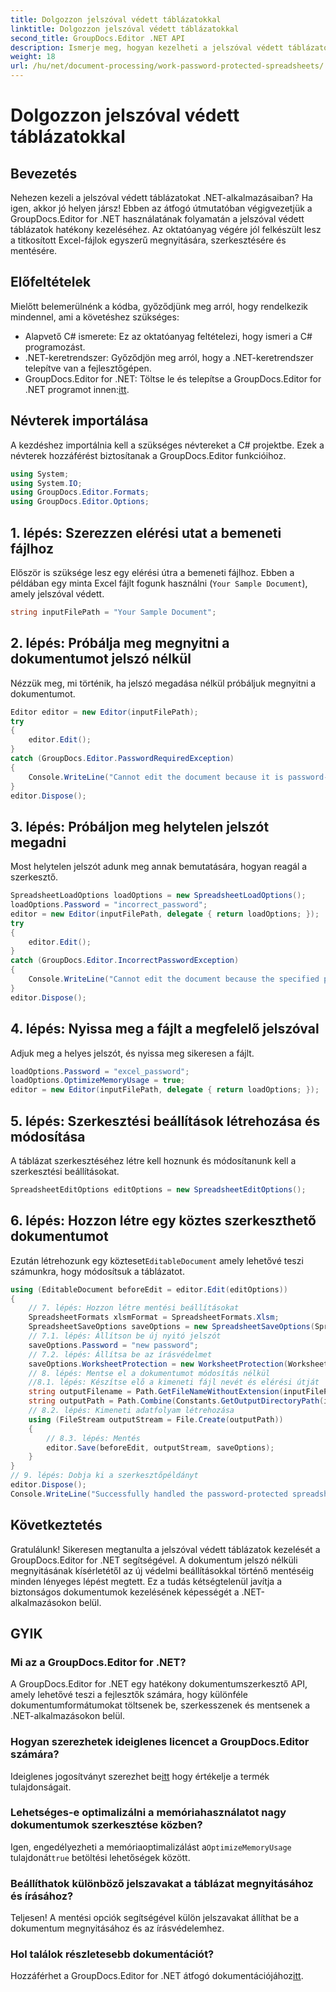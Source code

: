 ```yaml
---
title: Dolgozzon jelszóval védett táblázatokkal
linktitle: Dolgozzon jelszóval védett táblázatokkal
second_title: GroupDocs.Editor .NET API
description: Ismerje meg, hogyan kezelheti a jelszóval védett táblázatokat a GroupDocs.Editor for .NET segítségével. Ez a részletes útmutató végigvezeti a biztonságos Excel-fájlok megnyitásán.
weight: 18
url: /hu/net/document-processing/work-password-protected-spreadsheets/
---
```


# Dolgozzon jelszóval védett táblázatokkal

## Bevezetés
Nehezen kezeli a jelszóval védett táblázatokat .NET-alkalmazásaiban? Ha igen, akkor jó helyen jársz! Ebben az átfogó útmutatóban végigvezetjük a GroupDocs.Editor for .NET használatának folyamatán a jelszóval védett táblázatok hatékony kezeléséhez. Az oktatóanyag végére jól felkészült lesz a titkosított Excel-fájlok egyszerű megnyitására, szerkesztésére és mentésére.
## Előfeltételek
Mielőtt belemerülnénk a kódba, győződjünk meg arról, hogy rendelkezik mindennel, ami a követéshez szükséges:
- Alapvető C# ismerete: Ez az oktatóanyag feltételezi, hogy ismeri a C# programozást.
- .NET-keretrendszer: Győződjön meg arról, hogy a .NET-keretrendszer telepítve van a fejlesztőgépen.
-  GroupDocs.Editor for .NET: Töltse le és telepítse a GroupDocs.Editor for .NET programot innen:[itt](https://releases.groupdocs.com/editor/net/).
## Névterek importálása
A kezdéshez importálnia kell a szükséges névtereket a C# projektbe. Ezek a névterek hozzáférést biztosítanak a GroupDocs.Editor funkcióihoz.
```csharp
using System;
using System.IO;
using GroupDocs.Editor.Formats;
using GroupDocs.Editor.Options;
```
## 1. lépés: Szerezzen elérési utat a bemeneti fájlhoz
Először is szüksége lesz egy elérési útra a bemeneti fájlhoz. Ebben a példában egy minta Excel fájlt fogunk használni (`Your Sample Document`), amely jelszóval védett.
```csharp
string inputFilePath = "Your Sample Document";
```
## 2. lépés: Próbálja meg megnyitni a dokumentumot jelszó nélkül
Nézzük meg, mi történik, ha jelszó megadása nélkül próbáljuk megnyitni a dokumentumot.
```csharp
Editor editor = new Editor(inputFilePath);
try
{
    editor.Edit();
}
catch (GroupDocs.Editor.PasswordRequiredException)
{
    Console.WriteLine("Cannot edit the document because it is password-protected. A password is required.");
}
editor.Dispose();
```
## 3. lépés: Próbáljon meg helytelen jelszót megadni
Most helytelen jelszót adunk meg annak bemutatására, hogyan reagál a szerkesztő.
```csharp
SpreadsheetLoadOptions loadOptions = new SpreadsheetLoadOptions();
loadOptions.Password = "incorrect_password";
editor = new Editor(inputFilePath, delegate { return loadOptions; });
try
{
    editor.Edit();
}
catch (GroupDocs.Editor.IncorrectPasswordException)
{
    Console.WriteLine("Cannot edit the document because the specified password is incorrect.");
}
editor.Dispose();
```
## 4. lépés: Nyissa meg a fájlt a megfelelő jelszóval
Adjuk meg a helyes jelszót, és nyissa meg sikeresen a fájlt.
```csharp
loadOptions.Password = "excel_password";
loadOptions.OptimizeMemoryUsage = true;
editor = new Editor(inputFilePath, delegate { return loadOptions; });
```
## 5. lépés: Szerkesztési beállítások létrehozása és módosítása
A táblázat szerkesztéséhez létre kell hoznunk és módosítanunk kell a szerkesztési beállításokat.
```csharp
SpreadsheetEditOptions editOptions = new SpreadsheetEditOptions();
```
## 6. lépés: Hozzon létre egy köztes szerkeszthető dokumentumot
 Ezután létrehozunk egy közteset`EditableDocument` amely lehetővé teszi számunkra, hogy módosítsuk a táblázatot.
```csharp
using (EditableDocument beforeEdit = editor.Edit(editOptions))
{
    // 7. lépés: Hozzon létre mentési beállításokat
    SpreadsheetFormats xlsmFormat = SpreadsheetFormats.Xlsm;
    SpreadsheetSaveOptions saveOptions = new SpreadsheetSaveOptions(SpreadsheetFormats.Xlsm);
    // 7.1. lépés: Állítson be új nyitó jelszót
    saveOptions.Password = "new password";
    // 7.2. lépés: Állítsa be az írásvédelmet
    saveOptions.WorksheetProtection = new WorksheetProtection(WorksheetProtectionType.All, "write password");
    // 8. lépés: Mentse el a dokumentumot módosítás nélkül
    //8.1. lépés: Készítse elő a kimeneti fájl nevét és elérési útját
    string outputFilename = Path.GetFileNameWithoutExtension(inputFilePath) + "." + xlsmFormat.Extension;
    string outputPath = Path.Combine(Constants.GetOutputDirectoryPath(inputFilePath), outputFilename);
    // 8.2. lépés: Kimeneti adatfolyam létrehozása
    using (FileStream outputStream = File.Create(outputPath))
    {
        // 8.3. lépés: Mentés
        editor.Save(beforeEdit, outputStream, saveOptions);
    }
}
// 9. lépés: Dobja ki a szerkesztőpéldányt
editor.Dispose();
Console.WriteLine("Successfully handled the password-protected spreadsheet. Editor instance has been disposed: {0}", editor.IsDisposed ? "Yes" : "No");
```
## Következtetés
Gratulálunk! Sikeresen megtanulta a jelszóval védett táblázatok kezelését a GroupDocs.Editor for .NET segítségével. A dokumentum jelszó nélküli megnyitásának kísérletétől az új védelmi beállításokkal történő mentéséig minden lényeges lépést megtett. Ez a tudás kétségtelenül javítja a biztonságos dokumentumok kezelésének képességét a .NET-alkalmazásokon belül.
## GYIK
### Mi az a GroupDocs.Editor for .NET?
A GroupDocs.Editor for .NET egy hatékony dokumentumszerkesztő API, amely lehetővé teszi a fejlesztők számára, hogy különféle dokumentumformátumokat töltsenek be, szerkesszenek és mentsenek a .NET-alkalmazásokon belül.
### Hogyan szerezhetek ideiglenes licencet a GroupDocs.Editor számára?
 Ideiglenes jogosítványt szerezhet be[itt](https://purchase.groupdocs.com/temporary-license/) hogy értékelje a termék tulajdonságait.
### Lehetséges-e optimalizálni a memóriahasználatot nagy dokumentumok szerkesztése közben?
 Igen, engedélyezheti a memóriaoptimalizálást a`OptimizeMemoryUsage` tulajdonát`true` betöltési lehetőségek között.
### Beállíthatok különböző jelszavakat a táblázat megnyitásához és írásához?
Teljesen! A mentési opciók segítségével külön jelszavakat állíthat be a dokumentum megnyitásához és az írásvédelemhez.
### Hol találok részletesebb dokumentációt?
 Hozzáférhet a GroupDocs.Editor for .NET átfogó dokumentációjához[itt](https://tutorials.groupdocs.com/editor/net/).